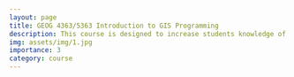 ```yaml
---
layout: page
title: GEOG 4363/5363 Introduction to GIS Programming
description: This course is designed to increase students knowledge of Web GIS and cutting-edge GIS skills.
img: assets/img/1.jpg
importance: 3
category: course
---
```

